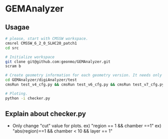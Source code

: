 GEMAnalyzer
===========

## Usagae 
``` bash
# please, start with CMSSW workspace.
cmsrel CMSSW_6_2_0_SLHC20_patch1
cd src

# Initialize workspace
git clone git@github.com:geonmo/GEMAnalyzer.git
scram b

# Create geometry information for each geometry version. It needs only 1 event.
cd GEMAnalyzer/digiAnalyzer/test
cmsRun test_v4_cfg.py && cmsRun test_v6_cfg.py && cmsRun test_v7_cfg.py

# Ploting.
python -i checker.py
```

## Explain about checker.py
- Only change "cut" value for plots.
ex) "region == 1 && chamber ==1"
ex) "abs(region)==1 && chamber < 10 && layer == 1"


